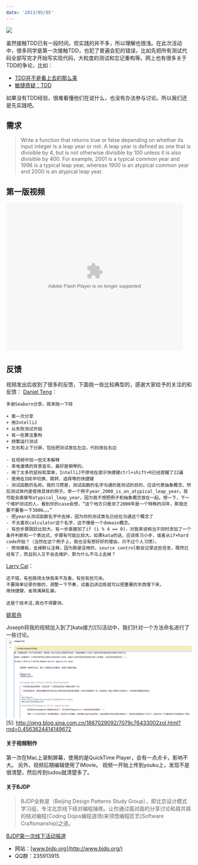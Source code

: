 ```yaml
---
date: '2013/05/05'
---
```


<img src='https://img1.baidu.com/it/u=2853431674,2184016271&fm=253&fmt=auto&app=138&f=JPEG?w=807&h=500' />

虽然接触TDD已有一段时间，但实践的并不多，所以理解也很浅。在此次活动中，很多同学是第一次接触TDD，也犯了普遍会犯的错误，比如先把所有测试代码全部写完才开始写实现代码，大粒度的测试和忘记重构等。网上也有很多关于TDD的争论，比如：
* [TDD并不是看上去的那么美](http://coolshell.cn/articles/3649.html)
* [敏捷质疑：TDD](http://www.blogjava.net/chelsea/archive/2008/07/13/214623.html)

如果没有TDD经验，很难看懂他们在说什么，也没有办法参与讨论。所以我们还是先实践吧。

## 需求
>Write a function that returns true or false depending on
whether its input integer is a leap year or not.
>A leap year is defined as one that is divisible by 4,
but is not otherwise divisible by 100 unless it is
also divisible by 400.
>For example, 2001 is a typical common year and 1996
is a typical leap year, whereas 1900 is an atypical
common year and 2000 is an atypical leap year.

## 第一版视频
<embed src="http://www.tudou.com/v/kzZa8L2r1Vg/&resourceId=0_05_05_99&bid=05/v.swf" type="application/x-shockwave-flash" allowscriptaccess="always" allowfullscreen="true" wmode="opaque" width="480" height="400"></embed>

## 反馈
视频发出后收到了很多的反馈，下面挑一些比较典型的，感谢大家给予的关注的和反馈：
[Daniel Teng](http://www.danielteng.com/)：

	多谢Seaborn分享。我来抛一下砖

	+ 第一次分享
	+ 用IntelliJ
	+ 从失败测试开始
	+ 有一些算法重构
	+ 频繁运行测试
	+ 左右和上下分屏，包括把测试放在左边，代码放在右边

	- 在视频中加一些文本解释
	- 来电激情的背景音乐，最好是钢琴的。
	- 用了太多的鼠标和菜单，IntelliJ不停地在提示快捷键ctrl+shift+R已经提醒了22遍
	- 使用在IDE中切换、跳转、选择等的快捷键
	- 测试函数的名称。我的习惯是，测试函数的名字沟通的是测试的目的，应该代表抽象概念，然后测试体内是使用具体的例子。举一个例子year_2000_is_an_atypical_leap_year。我可能会直接写atypical_leap_year，因为我不想把例子和抽象概念放在一起。想一下，下一个维护测试的人，看到你的case会想，“这个地方只是测了2000年是一个特殊的闰年，那我还要不要看一下3000。。。”
	- 把year从测试函数名字中去掉，因为你的测试类名已经在沟通这个概念了
	- 不太喜欢calculator这个名字，这不像是一个domain概念。
	- 有些步骤跳跃比较大，有一步直接加了if (i % 4 == 0)，对我来说相当于同时添加了一个条件判断和一个表达式，步骤有可能比较大。如果kata的话，应该练习小步，或者从if+hard code开始？（当然在这个例子上，我也没有想好好的理由，只不过个人习惯）。
	- 修改模板，去掉默认注释，因为那是没用的，source control都会记录这些信息，既然已经有了，而且别人又不会去维护，那为什么不马上去掉？

[Larry Cai](http://weibo.com/124565421)：

	还不错，有些跳得太快我来不及看，有些有些冗余。
	不要简单记录你做的，调整一下节奏，试着边讲边练就可以把重要的东西慢下来。
	用快捷键，省得满屏乱窜。

	这是个技术活,我也不得要领。

[姚若舟](http://weibo.com/yaoruozhou)

Joseph将我的视频加入到了[kata接力][5]活动中，我们针对一个方法命名进行了一些讨论。    
![讨论截图](/_image/2013-07-25/20-51-22.jpg)
[5]: http://qing.blog.sina.com.cn/1887029092/7079c76433002zol.html?rnd=0.4563624414149672

#### 关于视频制作
第一次在Mac上录制屏幕，使用的是QuickTime Player，会有一点点卡，影响不大。
另外，视频后期编辑使用了iMovie。
视频一开始上传到youku上，发现不是很清楚，然后传到tudou就清楚多了。

#### 关于BJDP
>BJDP全称是（Beijing Design Patterns Study Group），即北京设计模式学习组，专注北京线下结对编程操练。让你通过面对面的分享讨论和肩并肩的结对编程(Coding Dojos编程道场)来领悟编程匠艺(Software Craftsmanship)之道。

[BJDP第一次线下活动报道](http://www.ituring.com.cn/article/39938)

* 网站：[www.bjdp.org](http://www.bjdp.org/)
* QQ群：235913915
